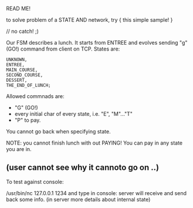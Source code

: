 READ ME!

to solve problem of a STATE AND network, try {
    this simple sample!
}

// no catch! ;)


Our FSM describes a lunch.
It starts from ENTREE and evolves sending "g" (GO!) command from client on TCP.
States are:

    UNKNOWN,
    ENTREE,
    MAIN_COURSE,
    SECOND_COURSE,
    DESSERT,
    THE_END_OF_LUNCH;

Allowed commnads are:

- "G" (GO!)
- every initial char of every state, i.e. "E", "M"..."T"
- "P" to pay.

You cannot go back when specifying state.

NOTE: you cannot finish lunch with out PAYING!
You can pay in any state you are in.

(user cannot see why it cannoto go on ..)
--
To test against console:

/usr/bin/nc 127.0.0.1 1234
and type in console: server will receive and send back some info. (in server more details about internal state)



